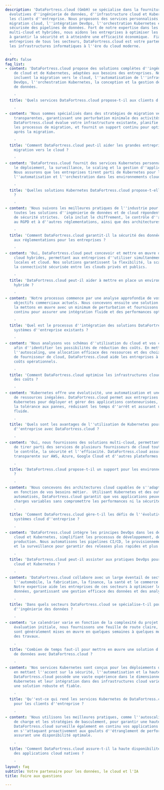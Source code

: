 ```yaml
---
description: 'DataFortress.cloud (GmbH) se spécialise dans la fourniture de solutions
  évolutives d''ingénierie de données, d''infrastructure cloud et Kubernetes pour
  les clients d''entreprise. Nous proposons des services personnalisés, incluant la
  migration cloud, l''intégration DevOps, l''orchestration Kubernetes et la gestion
  sécurisée des pipelines de données. Fort de notre expertise dans les environnements
  multi-cloud et hybrides, nous aidons les entreprises à optimiser les performances,
  à garantir la sécurité et à atteindre une efficacité économique.  Fiable par des
  entreprises de tous les secteurs, DataFortress.cloud est votre partenaire pour transformer
  les infrastructures informatiques à l''ère du cloud moderne.

  '
draft: false
faq_list:
- content: 'DataFortress.cloud propose des solutions complètes d''ingénierie de données,
    de cloud et de Kubernetes, adaptées aux besoins des entreprises. Nos services
    incluent la migration vers le cloud, l''automatisation de l''infrastructure, l''intégration
    DevOps, l''orchestration Kubernetes, la conception et la gestion de pipelines
    de données.

    '
  title: 'Quels services DataFortress.cloud propose-t-il aux clients d''entreprise ?

    '
- content: 'Nous sommes spécialisés dans des stratégies de migration vers le cloud
    transparentes, garantissant une perturbation minimale des activités commerciales.
    DataFortress.cloud évalue votre infrastructure existante, planifie et met en œuvre
    les processus de migration, et fournit un support continu pour optimiser les performances
    après la migration.

    '
  title: 'Comment DataFortress.cloud peut-il aider les grandes entreprises dans leur
    migration vers le cloud ?

    '
- content: 'DataFortress.cloud fournit des services Kubernetes personnalisés, incluant
    le déploiement, la surveillance, le scaling et la gestion d''applications conteneurisées.
    Nous assurons que les entreprises tirent parti de Kubernetes pour la haute disponibilité,
    l''automatisation et l''orchestration dans les environnements cloud.

    '
  title: 'Quelles solutions Kubernetes DataFortress.cloud propose-t-elle aux entreprises
    ?

    '
- content: 'Nous suivons les meilleures pratiques de l''industrie pour garantir que
    toutes les solutions d''ingénierie de données et de cloud répondent à des normes
    de sécurité strictes.  Cela inclut le chiffrement, le contrôle d''accès, la conformité
    au RGPD et à d''autres réglementations, ainsi que des architectures cloud sécurisées.

    '
  title: 'Comment DataFortress.cloud garantit-il la sécurité des données et la conformité
    aux réglementations pour les entreprises ?

    '
- content: 'Oui, DataFortress.cloud peut concevoir et mettre en œuvre des environnements
    cloud hybrides, permettant aux entreprises d''utiliser simultanément les infrastructures
    locales et cloud. Nos solutions garantissent la flexibilité, la scalabilité et
    la connectivité sécurisée entre les clouds privés et publics.

    '
  title: 'DataFortress.cloud peut-il aider à mettre en place un environnement cloud
    hybride ?

    '
- content: 'Notre processus commence par une analyse approfondie de vos systèmes et
    objectifs commerciaux actuels. Nous concevons ensuite une solution sur mesure,
    la mettons en œuvre avec un minimum de perturbation et fournissons un support
    continu pour assurer une intégration fluide et des performances optimales.

    '
  title: 'Quel est le processus d''intégration des solutions DataFortress.cloud aux
    systèmes d''entreprise existants ?

    '
- content: 'Nous analysons vos schémas d''utilisation du cloud et vos charges de travail
    afin d''identifier les possibilités de réduction des coûts. En mettant en œuvre
    l''autoscaling, une allocation efficace des ressources et des choix stratégiques
    de fournisseur de cloud, DataFortress.cloud aide les entreprises à réduire leurs
    coûts opérationnels.

    '
  title: 'Comment DataFortress.cloud optimise les infrastructures cloud pour l''efficacité
    des coûts ?

    '
- content: 'Kubernetes offre une évolutivité, une automatisation et une efficacité
    de ressources inégalées. DataFortress.cloud permet aux entreprises d''utiliser
    Kubernetes pour déployer et gérer des applications conteneurisées, améliorant
    la tolérance aux pannes, réduisant les temps d''arrêt et assurant une évolutivité
    fluide.

    '
  title: 'Quels sont les avantages de l''utilisation de Kubernetes pour les applications
    d''entreprise avec DataFortress.cloud ?

    '
- content: 'Oui, nous fournissons des solutions multi-cloud, permettant aux entreprises
    de tirer parti des services de plusieurs fournisseurs de cloud tout en conservant
    le contrôle, la sécurité et l''efficacité. DataFortress.cloud assure une expérience
    transparente sur AWS, Azure, Google Cloud et d''autres plateformes.

    '
  title: 'DataFortress.cloud propose-t-il un support pour les environnements multi-cloud
    ?

    '
- content: 'Nous concevons des architectures cloud capables de s''adapter à la demande
    en fonction de vos besoins métier.  Utilisant Kubernetes et des outils d''infrastructure
    automatisés, DataFortress.cloud garantit que vos applications peuvent gérer des
    charges variables sans compromettre les performances ni la sécurité.

    '
  title: 'Comment DataFortress.cloud gère-t-il les défis de l''évolutivité pour les
    systèmes cloud d''entreprise ?

    '
- content: 'DataFortress.cloud intègre les principes DevOps dans les déploiements
    cloud et Kubernetes, simplifiant les processus de développement, de tests et de
    production. Nous automatisons les pipelines CI/CD, le provisionnement des infrastructures
    et la surveillance pour garantir des releases plus rapides et plus fiables.

    '
  title: 'DataFortress.cloud peut-il assister aux pratiques DevOps pour les déploiements
    cloud et Kubernetes ?

    '
- content: 'DataFortress.cloud collabore avec un large éventail de secteurs, notamment
    l''automobile, la fabrication, la finance, la santé et le commerce de détail.
    Notre expertise aide les entreprises de ces secteurs à optimiser leurs flux de
    données, garantissant une gestion efficace des données et des analyses perspicaces.

    '
  title: 'Dans quels secteurs DataFortress.cloud se spécialise-t-il pour les solutions
    d''ingénierie des données ?

    '
- content: 'Le calendrier varie en fonction de la complexité du projet.  Après une
    évaluation initiale, nous fournissons une feuille de route claire, et nos solutions
    sont généralement mises en œuvre en quelques semaines à quelques mois, selon l''étendue
    des travaux.

    '
  title: 'Combien de temps faut-il pour mettre en œuvre une solution d''ingénierie
    de données avec DataFortress.cloud ?

    '
- content: 'Nos services Kubernetes sont conçus pour les déploiements d''entreprise,
    en mettant l''accent sur la sécurité, l''automatisation et la haute disponibilité.
    DataFortress.cloud possède une vaste expérience dans le dimensionnement des clusters
    Kubernetes et leur intégration dans des infrastructures cloud variées, garantissant
    une solution robuste et fiable.

    '
  title: 'Qu''est-ce qui rend les services Kubernetes de DataFortress.cloud uniques
    pour les clients d''entreprise ?

    '
- content: 'Nous utilisons les meilleures pratiques, comme l''autoscaling, la balance
    de charge et les stratégies de basculement, pour garantir une haute disponibilité.
    DataFortress.cloud surveille également en continu vos applications cloud natives,
    en s''attaquant proactivement aux goulots d''étranglement de performance et en
    assurant une disponibilité optimale.

    '
  title: 'Comment DataFortress.cloud assure-t-il la haute disponibilité et les performances
    des applications cloud natives ?

    '
layout: faq
subtitle: Votre partenaire pour les données, le cloud et l'IA
title: Foire aux questions

---
```

